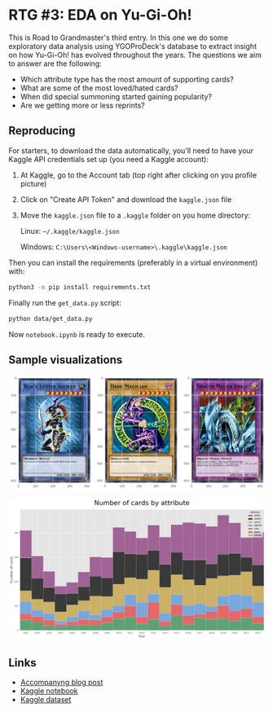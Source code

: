 # RTG #3: EDA on Yu-Gi-Oh!

This is Road to Grandmaster's third entry. In this one we do some exploratory data analysis using YGOProDeck's database to extract insight on how Yu-Gi-Oh! has evolved throughout the years. The questions we aim to answer are the following:
* Which attribute type has the most amount of supporting cards?
* What are some of the most loved/hated cards?
* When did special summoning started gaining popularity?
* Are we getting more or less reprints?

## Reproducing
For starters, to download the data automatically, you'll need to have your Kaggle API credentials set up (you need a Kaggle account):
1. At Kaggle, go to the Account tab (top right after clicking on you profile picture)
2. Click on "Create API Token" and download the `kaggle.json` file
3. Move the `kaggle.json` file to a `.kaggle` folder on you home directory:

    Linux: `~/.kaggle/kaggle.json`

    Windows: `C:\Users\<Windows-username>\.kaggle\kaggle.json`

Then you can install the requirements (preferably in a virtual environment) with:
```bash
python3 -m pip install requirements.txt
```
Finally run the `get_data.py` script:
``` bash
python data/get_data.py
```
Now `notebook.ipynb` is ready to execute.

## Sample visualizations
![loved cards](img/loved_cards.png "Loved cards")

![cards by attribute](img/cards_by_attr.png "Cards by attribute")

## Links
* [Accompanyng blog post](https://www.pacifis.org/rtg3/)
* [Kaggle notebook](https://www.kaggle.com/carlosgdcj/eda-on-yu-gi-oh/)
* [Kaggle dataset](https://www.kaggle.com/datasets/ioexception/yugioh-cards)